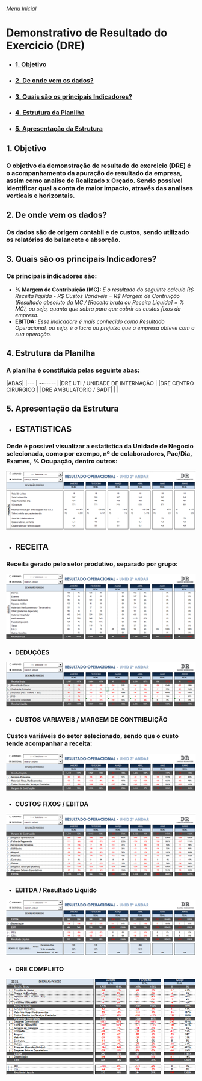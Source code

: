 
###### [Menu Inicial](https://github.com/DaniloRodriigues/Projetos_Excel)

# Demonstrativo de Resultado do Exercicio (DRE)

- ### [1. Objetivo](#Link1)
- ### [2. De onde vem os dados?](#Link2)
- ### [3. Quais são os principais Indicadores?](#Link3)
- ### [4. Estrutura da Planilha](#Link4)
- ### [5. Apresentação da Estrutura](#Link5)

  
  
<a id="link1"></a>
## 1. Objetivo 
### O objetivo da demonstração de resultado do exercicio (DRE) é o acompanhamento da apuração de resultado da empresa, assim como analise de Realizado x Orçado. Sendo possivel identificar qual a conta de maior impacto, através das analises verticais e horizontais.

<a id="link2"></a>
## 2. De onde vem os dados?
### Os dados são de origem contabil e de custos, sendo utilizado os relatórios do balancete e absorção.

<a id="link3"></a>
## 3. Quais são os principais Indicadores?
### Os principais indicadores são:
- **% Margem de Contribuição (MC):**  *É o resultado do seguinte calculo R$ Receita liquida - R$ Custos Variáveis = R$ Margem de Contruição (Resultado absoluto da MC / [Receita bruta ou  Receita Liquida] = %  MC), ou seja, quanto que sobra para que cobrir os custos fixos da empresa.*
- **EBITDA:** *Esse indicadore é mais conhecido como Resultado Operacional, ou seja, é o lucro ou prejuízo que a empresa obteve com a sua operação.*

<a id="link4"></a>
## 4. Estrutura da Planilha
### A planilha é constituida pelas seguinte abas:  

|ABAS|
|--- | -------|
|DRE UTI / UNIDADE DE INTERNAÇÃO | 
|DRE CENTRO CIRURGICO | 
|DRE AMBULATORIO / SADT| 
| |

<a id="link5"></a>
## 5. Apresentação da Estrutura

- ## ESTATISTICAS
### Onde é possivel visualizar a estatistica da Unidade de Negocio selecionada, como por exempo, nº de colaboradores, Pac/Dia, Exames, % Ocupação, dentro outros:
![SCREENSHOT](/Imagens/DRE_Estatisticas.png)  

- ## RECEITA
### Receita gerado pelo setor produtivo, separado por grupo:
![SCREENSHOT](/Imagens/DRE_Receita.png)  

- ### DEDUÇÕES
![SCREENSHOT](/Imagens/DRE_Deduções.png)  

- ### CUSTOS VARIAVEIS / MARGEM DE CONTRIBUIÇÃO
### Custos variáveis do setor selecionado, sendo que o custo tende acompanhar a receita:
![SCREENSHOT](/Imagens/DRE_MC.png) 

- ### CUSTOS FIXOS / EBITDA
![SCREENSHOT](/Imagens/DRE_EBITDA.png) 

- ### EBITDA / Resultado Liquido
![SCREENSHOT](/Imagens/DRE_Resultado_Liquido.png) 

- ### DRE COMPLETO
![SCREENSHOT](/Imagens/DRE_Completo.png) 
